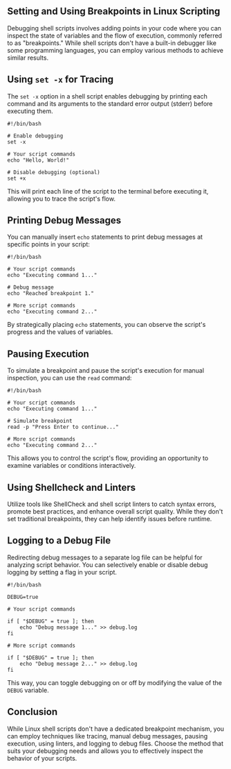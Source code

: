 ## Setting and Using Breakpoints in Linux Scripting
Debugging shell scripts involves adding points in your code where you can inspect the state of variables and the flow of
execution, commonly referred to as "breakpoints." While shell scripts don't have a built-in debugger like some programming
languages, you can employ various methods to achieve similar results.

## Using `set -x` for Tracing

The `set -x` option in a shell script enables debugging by printing each command and its arguments to the standard error
output (stderr) before executing them.

```
#!/bin/bash

# Enable debugging
set -x

# Your script commands
echo "Hello, World!"

# Disable debugging (optional)
set +x
```
This will print each line of the script to the terminal before executing it, allowing you to trace the script's flow.

## Printing Debug Messages
You can manually insert `echo` statements to print debug messages at specific points in your script:

```
#!/bin/bash

# Your script commands
echo "Executing command 1..."

# Debug message
echo "Reached breakpoint 1."

# More script commands
echo "Executing command 2..."
```
By strategically placing `echo` statements, you can observe the script's progress and the values of variables.

## Pausing Execution
To simulate a breakpoint and pause the script's execution for manual inspection, you can use the `read` command:

```
#!/bin/bash

# Your script commands
echo "Executing command 1..."

# Simulate breakpoint
read -p "Press Enter to continue..."

# More script commands
echo "Executing command 2..."
```
This allows you to control the script's flow, providing an opportunity to examine variables or conditions interactively.

## Using Shellcheck and Linters
Utilize tools like ShellCheck and shell script linters to catch syntax errors, promote best practices, and enhance overall
script quality. While they don't set traditional breakpoints, they can help identify issues before runtime.

## Logging to a Debug File
Redirecting debug messages to a separate log file can be helpful for analyzing script behavior. You can selectively enable
or disable debug logging by setting a flag in your script.

```
#!/bin/bash

DEBUG=true

# Your script commands

if [ "$DEBUG" = true ]; then
    echo "Debug message 1..." >> debug.log
fi

# More script commands

if [ "$DEBUG" = true ]; then
    echo "Debug message 2..." >> debug.log
fi
```
This way, you can toggle debugging on or off by modifying the value of the `DEBUG` variable.

## Conclusion
While Linux shell scripts don't have a dedicated breakpoint mechanism, you can employ techniques like tracing, manual debug
messages, pausing execution, using linters, and logging to debug files. Choose the method that suits your debugging needs 
and allows you to effectively inspect the behavior of your scripts.